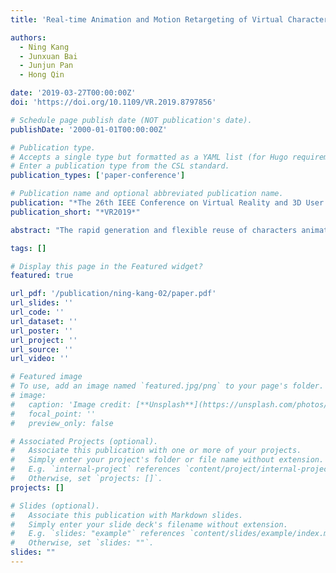 ```yaml
---
title: 'Real-time Animation and Motion Retargeting of Virtual Characters Based on Single RGB-D Camera'

authors:
  - Ning Kang
  - Junxuan Bai
  - Junjun Pan
  - Hong Qin

date: '2019-03-27T00:00:00Z'
doi: 'https://doi.org/10.1109/VR.2019.8797856'

# Schedule page publish date (NOT publication's date).
publishDate: '2000-01-01T00:00:00Z'

# Publication type.
# Accepts a single type but formatted as a YAML list (for Hugo requirements).
# Enter a publication type from the CSL standard.
publication_types: ['paper-conference']

# Publication name and optional abbreviated publication name.
publication: "*The 26th IEEE Conference on Virtual Reality and 3D User Interfaces (2019)*"
publication_short: "*VR2019*"

abstract: "The rapid generation and flexible reuse of characters animation by commodity devices are of significant importance to rich digital content production in virtual reality. This paper aims to handle the challenges of current motion imitation for human body in several indoor scenes (e.g., fitness training). We develop a real-time system based on single Kinect device, which is able to capture stable human motions and retarget to virtual characters. A large variety of motions and characters are tested to validate the efficiency and effectiveness of our system."

tags: []

# Display this page in the Featured widget?
featured: true

url_pdf: '/publication/ning-kang-02/paper.pdf'
url_slides: ''
url_code: ''
url_dataset: ''
url_poster: ''
url_project: ''
url_source: ''
url_video: ''

# Featured image
# To use, add an image named `featured.jpg/png` to your page's folder.
# image:
#   caption: 'Image credit: [**Unsplash**](https://unsplash.com/photos/pLCdAaMFLTE)'
#   focal_point: ''
#   preview_only: false

# Associated Projects (optional).
#   Associate this publication with one or more of your projects.
#   Simply enter your project's folder or file name without extension.
#   E.g. `internal-project` references `content/project/internal-project/index.md`.
#   Otherwise, set `projects: []`.
projects: []

# Slides (optional).
#   Associate this publication with Markdown slides.
#   Simply enter your slide deck's filename without extension.
#   E.g. `slides: "example"` references `content/slides/example/index.md`.
#   Otherwise, set `slides: ""`.
slides: ""
---
```

